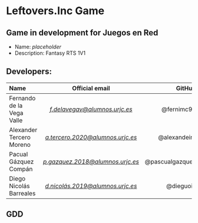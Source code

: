 # Leftovers.Inc Game
## Game in development for Juegos en Red
 - Name: *placeholder* 
 - Description: Fantasy RTS 1V1 
## Developers: 
| Name | Official email | GitHub |
| :---        |    :----:   |          ---: |
| Fernando de la Vega Valle | *f.delavegav@alumnos.urjc.es* | @fernimc96 |
| Alexander Tercero Moreno | *a.tercero.2020@alumnos.urjc.es* | @alexandeiro |
| Pacual Gázquez Compán | *p.gazquez.2018@alumnos.urjc.es* | @pascualgazquez |
| Diego Nicolás Barreales| *d.nicolás.2019@alumnos.urjc.es* | @dieguoin |

## GDD
 
